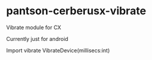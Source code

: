 # pantson-cerberusx-vibrate
Vibrate module for CX

Currently just for android

Import vibrate
VibrateDevice(millisecs:int)
